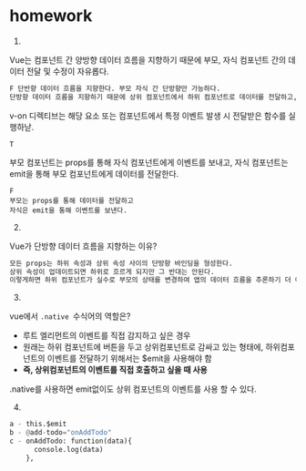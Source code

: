 # homework

1.

Vue는 컴포넌트 간 양방향 데이터 흐름을 지향하기 때문에 부모, 자식 컴포넌트 간의 데이터 전달 및 수정이 자유롭다.

```python
F 단반향 데이터 흐름을 지향한다. 부모 자식 간 단방향만 가능하다.
단방향 데이터 흐름을 지향하기 때문에 상위 컴포넌트에서 하위 컴포넌트로 데이터를 전달하고, 하위 컴포넌트는 이벤트 emit을 통해 상위 컴포넌트에 특정 이벤트를 보내는 방식으로, 상위 컴포넌트로 하여금 데이터를 수정하도록 한다.
```



v-on 디렉티브는 해당 요소 또는 컴포넌트에서 특정 이벤트 발생 시 전달받은 함수를 실행하낟.

```
T
```



부모 컴포넌트는 props를 통해 자식 컴포넌트에게 이벤트를 보내고, 자식 컴포넌트는 emit을 통해 부모 컴포넌트에게 데이터를 전달한다.

```
F 
부모는 props를 통해 데이터를 전달하고
자식은 emit을 통해 이벤트를 보낸다.
```





2.

Vue가 단방향 데이터 흐름을 지향하는 이유?

```python
모든 props는 하위 속성과 상위 속성 사이의 단방향 바인딩을 형성한다.
상위 속성이 업데이트되면 하위로 흐르게 되지만 그 반대는 안된다.
이렇게하면 하위 컴포넌트가 실수로 부모의 상태를 변경하여 앱의 데이터 흐름을 추론하기 더 어렵게 만드는 것을 방지 할 수 있다.
```





3.

vue에서 `.native `수식어의 역할은?

- 루트 엘리먼트의 이벤트를 직접 감지하고 싶은 경우
- 원래는 하위 컴포넌트에 버튼을 두고 상위컴포넌트로 감싸고 있는 형태에, 하위컴포넌트의 이벤트를 전달하기 위해서는 $emit을 사용해야 함
- **즉, 상위컴포넌트의 이벤트를 직접 호출하고 싶을 때 사용**

.native를 사용하면 emit없이도 상위 컴포넌트의 이벤트를 사용 할 수 있다.



4.

```python
a - this.$emit
b - @add-todo="onAddTodo"
c - onAddTodo: function(data){
      console.log(data)
    },
```










